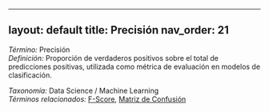 
---
layout: default
title: Precisión
nav_order: 21
---

*Término:* Precisión  
*Definición:* Proporción de verdaderos positivos sobre el total de predicciones positivas, utilizada como métrica de evaluación en modelos de clasificación.

*Taxonomía:* Data Science / Machine Learning  
*Términos relacionados:* [F-Score](https://maleniski.github.io/diccionario-angl-tec-mx/docs/alfabeticamente/F/f-score/), [Matriz de Confusión](https://maleniski.github.io/diccionario-angl-tec-mx/docs/alfabeticamente/M/matriz-de-confusin/)
